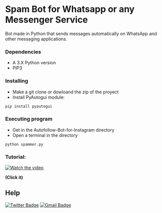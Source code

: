 # Spam Bot for Whatsapp or any Messenger Service
Bot made in Python that sends messages automatically on WhatsApp and other messaging applications.

### Dependencies

* A 3.X Python version
* PIP3

### Installing
* Make a git clone or dowloand the zip of the proyect
* Install PyAutogui module:
```bash
pip install pyautogui
```

### Executing program
* Get in the Autofollow-Bot-for-Instagram directory
* Open a terminal in the directory
```
python spammer.py
```

### Tutorial:
[![Watch the video](https://i.ytimg.com/an_webp/el1b7AgsShw/mqdefault_6s.webp?du=3000&sqp=CLzrloAG&rs=AOn4CLD0tdIiVc7j0J3P2jcSz6Au-fswaA)](https://youtu.be/jBxRGcDmfWA)

**(Click it)**

## Help
[![Twitter Badge](https://img.shields.io/badge/-@EliazBobadilla-00acee?style=flat&logo=twitter&logoColor=white&link=https://twitter.com/@EliazBobadilla/)](https://www.twitter.com/@EliazBobadilla/)
[![Gmail Badge](https://img.shields.io/badge/-eliaz.bobadilladev@gmail.com-c14438?style=flat&logo=Gmail&logoColor=white&link=mailto:eliaz.bobadilladev@gmail.com)](mailto:eliaz.bobadilladev@gmail.com)
